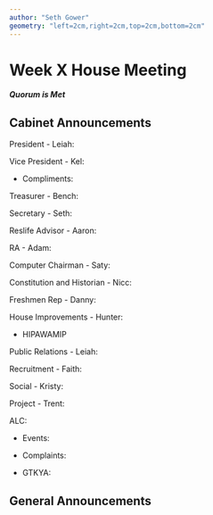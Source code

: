 ```yaml
---
author: "Seth Gower"
geometry: "left=2cm,right=2cm,top=2cm,bottom=2cm"
---
```


# Week X House Meeting

***Quorum is Met***

## Cabinet Announcements

President - Leiah:

Vice President - Kel:

- Compliments:

Treasurer - Bench:

Secretary - Seth:

Reslife Advisor - Aaron:

RA - Adam:

Computer Chairman - Saty:

Constitution and Historian - Nicc:

Freshmen Rep - Danny:

House Improvements - Hunter:

- HIPAWAMIP

Public Relations - Leiah:

Recruitment - Faith:

Social - Kristy:

Project - Trent:

ALC:

- Events:

- Complaints:

- GTKYA:

## General Announcements
